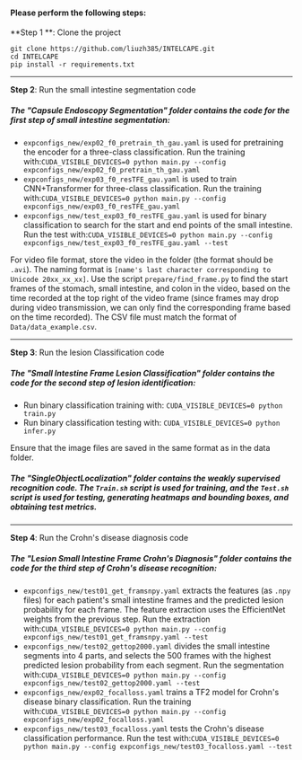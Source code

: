 #### Please perform the following steps:

**Step 1 **: Clone the project

```
git clone https://github.com/liuzh385/INTELCAPE.git
cd INTELCAPE
pip install -r requirements.txt
```

------

**Step 2**: Run the small intestine segmentation code

##### The "Capsule Endoscopy Segmentation" folder contains the code for the first step of small intestine segmentation:

- `expconfigs_new/exp02_f0_pretrain_th_gau.yaml` is used for pretraining the encoder for a three-class classification. Run the training with:`CUDA_VISIBLE_DEVICES=0 python main.py --config expconfigs_new/exp02_f0_pretrain_th_gau.yaml`
- `expconfigs_new/exp03_f0_resTFE_gau.yaml` is used to train CNN+Transformer for three-class classification. Run the training with:`CUDA_VISIBLE_DEVICES=0 python main.py --config expconfigs_new/exp03_f0_resTFE_gau.yaml`
- `expconfigs_new/test_exp03_f0_resTFE_gau.yaml` is used for binary classification to search for the start and end points of the small intestine. Run the test with:`CUDA_VISIBLE_DEVICES=0 python main.py --config expconfigs_new/test_exp03_f0_resTFE_gau.yaml --test`

For video file format, store the video in the folder (the format should be `.avi`). The naming format is `[name's last character corresponding to Unicode 20xx_xx_xx]`. Use the script `prepare/find_frame.py` to find the start frames of the stomach, small intestine, and colon in the video, based on the time recorded at the top right of the video frame (since frames may drop during video transmission, we can only find the corresponding frame based on the time recorded). The CSV file must match the format of `Data/data_example.csv`.

------

**Step 3**: Run the lesion Classification code

##### The "Small Intestine Frame Lesion Classification" folder contains the code for the second step of lesion identification:

- Run binary classification training with:
  `CUDA_VISIBLE_DEVICES=0 python train.py`
- Run binary classification testing with:
  `CUDA_VISIBLE_DEVICES=0 python infer.py`

Ensure that the image files are saved in the same format as in the data folder.

##### The "SingleObjectLocalization" folder contains the weakly supervised recognition code. The `Train.sh` script is used for training, and the `Test.sh` script is used for testing, generating heatmaps and bounding boxes, and obtaining test metrics.

------

**Step 4**: Run the Crohn's disease diagnosis code

##### The "Lesion Small Intestine Frame Crohn's Diagnosis" folder contains the code for the third step of Crohn's disease recognition:

- `expconfigs_new/test01_get_framsnpy.yaml` extracts the features (as `.npy` files) for each patient's small intestine frames and the predicted lesion probability for each frame. The feature extraction uses the EfficientNet weights from the previous step. Run the extraction with:`CUDA_VISIBLE_DEVICES=0 python main.py --config expconfigs_new/test01_get_framsnpy.yaml --test`
- `expconfigs_new/test02_gettop2000.yaml` divides the small intestine segments into 4 parts, and selects the 500 frames with the highest predicted lesion probability from each segment. Run the segmentation with:`CUDA_VISIBLE_DEVICES=0 python main.py --config expconfigs_new/test02_gettop2000.yaml --test`
- `expconfigs_new/exp02_focalloss.yaml` trains a TF2 model for Crohn's disease binary classification. Run the training with:`CUDA_VISIBLE_DEVICES=0 python main.py --config expconfigs_new/exp02_focalloss.yaml`
- `expconfigs_new/test03_focalloss.yaml` tests the Crohn's disease classification performance. Run the test with:`CUDA_VISIBLE_DEVICES=0 python main.py --config expconfigs_new/test03_focalloss.yaml --test`
